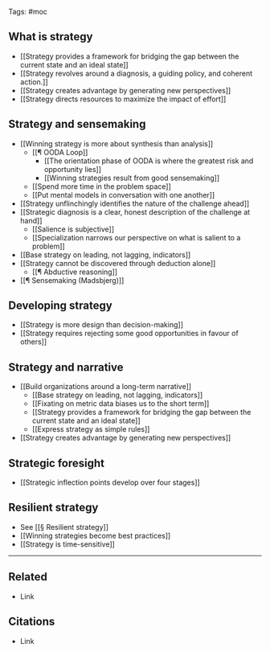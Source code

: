 Tags: #moc 

## What is strategy
- [[Strategy provides a framework for bridging the gap between the current state and an ideal state]]
- [[Strategy revolves around a diagnosis, a guiding policy, and coherent action.]]
- [[Strategy creates advantage by generating new perspectives]]
- [[Strategy directs resources to maximize the impact of effort]]


## Strategy and sensemaking
- [[Winning strategy is more about synthesis than analysis]]
	- [[¶ OODA Loop]]
		- [[The orientation phase of OODA is where the greatest risk and opportunity lies]]
		- [[Winning strategies result from good sensemaking]]
	- [[Spend more time in the problem space]]
	- [[Put mental models in conversation with one another]]
- [[Strategy unflinchingly identifies the nature of the challenge ahead]]
- [[Strategic diagnosis is a clear, honest description of the challenge at hand]]
	- [[Salience is subjective]]
	- [[Specialization narrows our perspective on what is salient to a problem]]
- [[Base strategy on leading, not lagging, indicators]]
- [[Strategy cannot be discovered through deduction alone]]
	- [[¶ Abductive reasoning]]
- [[¶ Sensemaking (Madsbjerg)]]

## Developing strategy
- [[Strategy is more design than decision-making]]
- [[Strategy requires rejecting some good opportunities in favour of others]]

## Strategy and narrative
- [[Build organizations around a long-term narrative]]
	- [[Base strategy on leading, not lagging, indicators]]
	- [[Fixating on metric data biases us to the short term]]
	- [[Strategy provides a framework for bridging the gap between the current state and an ideal state]]
	- [[Express strategy as simple rules]]
- [[Strategy creates advantage by generating new perspectives]]

## Strategic foresight
- [[Strategic inflection points develop over four stages]]


## Resilient strategy
- See [[§ Resilient strategy]]
- [[Winning strategies become best practices]]
- [[Strategy is time-sensitive]]

---
## Related
- Link

## Citations
- Link